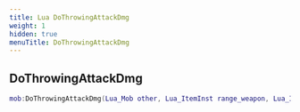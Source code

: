 ```yaml
---
title: Lua DoThrowingAttackDmg
weight: 1
hidden: true
menuTitle: DoThrowingAttackDmg
---
```

## DoThrowingAttackDmg
```lua
mob:DoThrowingAttackDmg(Lua_Mob other, Lua_ItemInst range_weapon, Lua_Item item, int weapon_damage, int chance_mod,; -- void
```